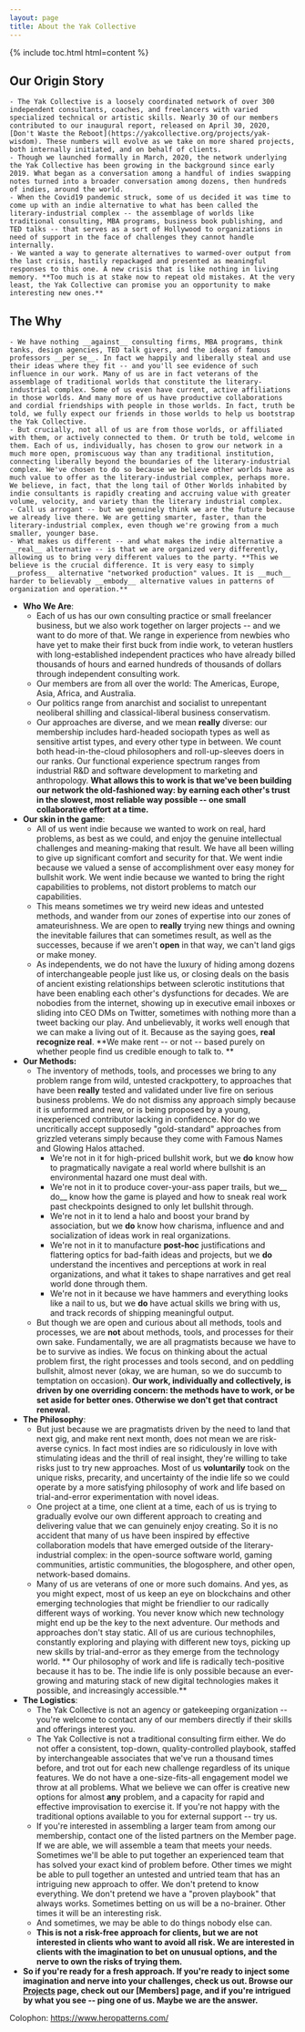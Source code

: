 ```yaml
---
layout: page
title: About the Yak Collective
---
```


{% include toc.html html=content %}

## Our Origin Story

    - The Yak Collective is a loosely coordinated network of over 300 independent consultants, coaches, and freelancers with varied specialized technical or artistic skills. Nearly 30 of our members contributed to our inaugural report, released on April 30, 2020, [Don't Waste the Reboot](https://yakcollective.org/projects/yak-wisdom). These numbers will evolve as we take on more shared projects, both internally initiated, and on behalf of clients.
    - Though we launched formally in March, 2020, the network underlying the Yak Collective has been growing in the background since early 2019. What began as a conversation among a handful of indies swapping notes turned into a broader conversation among dozens, then hundreds of indies, around the world. 
    - When the Covid19 pandemic struck, some of us decided it was time to come up with an indie alternative to what has been called the literary-industrial complex -- the assemblage of worlds like traditional consulting, MBA programs, business book publishing, and TED talks -- that serves as a sort of Hollywood to organizations in need of support in the face of challenges they cannot handle internally. 
    - We wanted a way to generate alternatives to warmed-over output from the last crisis, hastily repackaged and presented as meaningful responses to this one. A new crisis that is like nothing in living memory. **Too much is at stake now to repeat old mistakes. At the very least, the Yak Collective can promise you an opportunity to make interesting new ones.**

## The Why

    - We have nothing __against__ consulting firms, MBA programs, think tanks, design agencies, TED talk givers, and the ideas of famous professors __per se__. In fact we happily and liberally steal and use their ideas where they fit -- and you'll see evidence of such influence in our work. Many of us are in fact veterans of the assemblage of traditional worlds that constitute the literary-industrial complex. Some of us even have current, active affiliations in those worlds. And many more of us have productive collaborations and cordial friendships with people in those worlds. In fact, truth be told, we fully expect our friends in those worlds to help us bootstrap the Yak Collective.
    - But crucially, not all of us are from those worlds, or affiliated with them, or actively connected to them. Or truth be told, welcome in them. Each of us, individually, has chosen to grow our network in a much more open, promiscuous way than any traditional institution, connecting liberally beyond the boundaries of the literary-industrial complex. We've chosen to do so because we believe other worlds have as much value to offer as the literary-industrial complex, perhaps more. We believe, in fact, that the long tail of Other Worlds inhabited by indie consultants is rapidly creating and accruing value with greater volume, velocity, and variety than the literary industrial complex. 
    - Call us arrogant -- but we genuinely think we are the future because we already live there. We are getting smarter, faster, than the literary-industrial complex, even though we're growing from a much smaller, younger base.
    - What makes us different -- and what makes the indie alternative a __real__ alternative -- is that we are organized very differently, allowing us to bring very different values to the party. **This we believe is the crucial difference. It is very easy to simply __profess__ alternative "networked production" values. It is __much__ harder to believably __embody__ alternative values in patterns of organization and operation.**
- **Who We Are**:
    - Each of us has our own consulting practice or small freelancer business, but we also work together on larger projects -- and we want to do more of that. We range in experience from newbies who have yet to make their first buck from indie work, to veteran hustlers with long-established independent practices who have already billed thousands of hours and earned hundreds of thousands of dollars through independent consulting work. 
    - Our members are from all over the world: The Americas, Europe, Asia, Africa, and Australia. 
    - Our politics range from anarchist and socialist to unrepentant neoliberal shilling and classical-liberal business conservatism. 
    - Our approaches are diverse, and we mean __really__ diverse: our membership includes hard-headed sociopath types as well as sensitive artist types, and every other type in between. We count both head-in-the-cloud philosophers and roll-up-sleeves doers in our ranks. Our functional experience spectrum ranges from industrial R&D and software development to marketing and anthropology.  **What allows this to work is that we've been building our network the old-fashioned way: by earning each other's trust in the slowest, most reliable way possible -- one small collaborative effort at a time.**
- **Our skin in the game**: 
    - All of us went indie because we wanted to work on real, hard problems, as best as we could, and enjoy the genuine intellectual challenges and meaning-making that result. We have all been willing to give up significant comfort and security for that. We went indie because we valued a sense of accomplishment over easy money for bullshit work. We went indie because we wanted to bring the right capabilities to problems, not distort problems to match our capabilities. 
    - This means sometimes we try weird new ideas and untested methods, and wander from our zones of expertise into our zones of amateurishness. We are open to __really__ trying new things and owning the inevitable failures that can sometimes result, as well as the successes, because if we aren't __open__ in that way, we can't land gigs or make money. 
    - As independents, we do not have the luxury of hiding among dozens of interchangeable people just like us, or closing deals on the basis of ancient existing relationships between sclerotic institutions that have been enabling each other's dysfunctions for decades. We are nobodies from the internet, showing up in executive email inboxes or sliding into CEO DMs on Twitter, sometimes with nothing more than a tweet backing our play. And unbelievably, it works well enough that we can make a living out of it. Because as the saying goes, __real recognize real__.  **We make rent -- or not -- based purely on whether people find us credible enough to talk to. **
- **Our Methods:** 
    - The inventory of methods, tools, and processes we bring to any problem range from wild, untested crackpottery, to approaches that have been __really__ tested and validated under live fire on serious business problems. We do not dismiss any approach simply because it is unformed and new, or is being proposed by a young, inexperienced contributor lacking in confidence. Nor do we uncritically accept supposedly "gold-standard" approaches from grizzled veterans simply because they come with Famous Names and Glowing Halos attached. 
        - We're not in it for high-priced bullshit work, but we __do__ know how to pragmatically navigate a real world where bullshit is an environmental hazard one must deal with.
        - We're not in it to produce cover-your-ass paper trails, but we__ do__ know how the game is played and how to sneak real work past checkpoints designed to only let bullshit through.
        - We're not in it to lend a halo and boost your brand by association, but we __do__ know how charisma, influence and and socialization of ideas work in real organizations.
        - We're not in it to manufacture __post-hoc__ justifications and flattering optics for bad-faith ideas and projects, but we __do__ understand the incentives and perceptions at work in real organizations, and what it takes to shape narratives and get real world done through them.
        - We're not in it because we have hammers and everything looks like a nail to us, but we __do__ have actual skills we bring with us, and track records of shipping meaningful output.
    - But though we are open and curious about all methods, tools and processes, we are __not__ about methods, tools, and processes for their own sake. Fundamentally, we are all pragmatists because we have to be to survive as indies. We focus on thinking about the actual problem first, the right processes and tools second, and on peddling bullshit, almost never (okay, we are human, so we do succumb to temptation on occasion). **Our work, individually and collectively, is driven by one overriding concern: the methods have to __work__, or be set aside for better ones. Otherwise we don't get that contract renewal.**
- **The Philosophy**: 
    - But just because we are pragmatists driven by the need to land that next gig, and make rent next month, does not mean we are risk-averse cynics. In fact most indies are so ridiculously in love with stimulating ideas and the thrill of real insight, they're willing to take risks just to try new approaches. Most of us __voluntarily__ took on the unique risks, precarity, and uncertainty of the indie life so we could operate by a more satisfying philosophy of work and life based on trial-and-error experimentation with novel ideas. 
    - One project at a time, one client at a time, each of us is trying to gradually evolve our own different approach to creating and delivering value that we can genuinely enjoy creating. So it is no accident that many of us have been inspired by effective collaboration models that have emerged outside of the literary-industrial complex: in the open-source software world, gaming communities, artistic communities, the blogosphere, and other open, network-based domains. 
    - Many of us are veterans of one or more such domains. And yes, as you might expect, most of us keep an eye on blockchains and other emerging technologies that might be friendlier to our radically different ways of working. You never know which new technology might end up be the key to the next adventure. Our methods and approaches don't stay static. All of us are curious technophiles, constantly exploring and playing with different new toys, picking up new skills by trial-and-error as they emerge from the technology world. ** Our philosophy  of work and life is radically tech-positive because it has to be. The indie life is only possible because an ever-growing and maturing stack of new digital technologies makes it possible, and increasingly accessible.**
- **The Logistics**: 
    - The Yak Collective is not an agency or gatekeeping organization -- you're welcome to contact any of our members directly if their skills and offerings interest you. 
    - The Yak Collective is not a traditional consulting firm either. We do not offer a consistent, top-down, quality-controlled playbook, staffed by interchangeable associates that we've run a thousand times before, and trot out for each new challenge regardless of its unique features. We do not have a one-size-fits-all engagement model we throw at all problems. What we believe we can offer is creative new options for almost __any__ problem, and a capacity for rapid and effective improvisation to exercise it. If you're not happy with the traditional options available to you for external support -- try us. 
    - If you're interested in assembling a larger team from among our membership, contact one of the listed partners on the Member page. If we are able, we will assemble a team that meets your needs. Sometimes we'll be able to put together an experienced team that has solved your exact kind of problem before. Other times we might be able to pull together an untested and untried team that has an intriguing new approach to offer. We don't pretend to know everything. We don't pretend we have a "proven playbook" that always works. Sometimes betting on us will be a no-brainer. Other times it will be an interesting risk. 
    - And sometimes, we may be able to do things nobody else can. 
    - **This is not a risk-free approach for clients, but we are not interested in clients who want to avoid all risk. We are interested in clients with the imagination to bet on unusual options, and the nerve to own the risks of trying them.**
- **__So if you're ready for a fresh approach. If you're ready to inject some imagination and nerve into your challenges, check us out. Browse our [Projects]() page, check out our [Members] page, and if you're intrigued by what you see -- ping one of us. Maybe we are the answer.__**


Colophon: https://www.heropatterns.com/